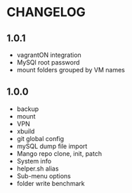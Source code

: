 CHANGELOG
=========

1.0.1
-----

 * vagrantON integration
 * MySQl root password
 * mount folders grouped by VM names

1.0.0
-----

 * backup
 * mount
 * VPN
 * xbuild
 * git global config
 * mySQL dump file import
 * Mango repo clone, init, patch 
 * System info
 * helper.sh alias
 * Sub-menu options
 * folder write benchmark